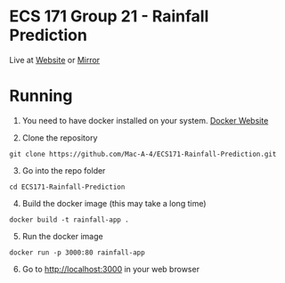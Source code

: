 # ECS 171 Group 21 - Rainfall Prediction

Live at [Website](http://5.161.49.47) or [Mirror](http://5.161.75.34:3000)



# Running

1. You need to have docker installed on your system. [Docker Website](https://www.docker.com/)

2. Clone the repository

```
git clone https://github.com/Mac-A-4/ECS171-Rainfall-Prediction.git
```

3. Go into the repo folder

```
cd ECS171-Rainfall-Prediction
```

4. Build the docker image (this may take a long time)

```
docker build -t rainfall-app .
```

5. Run the docker image

```
docker run -p 3000:80 rainfall-app
```

6. Go to [http://localhost:3000](http://localhost:3000) in your web browser